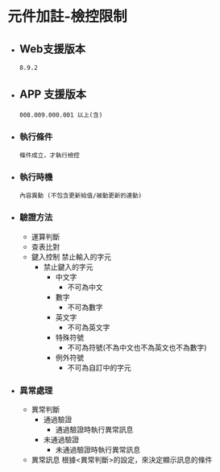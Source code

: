 # 元件加註-檢控限制

* ## Web支援版本
  
      8.9.2

* ## APP 支援版本

      008.009.000.001 以上(含)

* ### 執行條件

      條件成立，才執行檢控

* ### 執行時機

      內容異動 (不包含更新給值/被動更新的連動)

* ### 驗證方法

  * 運算判斷
  * 查表比對
  * 鍵入控制
          禁止輸入的字元
    * 禁止鍵入的字元
      * 中文字
        * 不可為中文
      * 數字
        * 不可為數字
      * 英文字
        * 不可為英文字
      * 特殊符號
        * 不可為符號(不為中文也不為英文也不為數字)
      * 例外符號
        * 不可為自訂中的字元

* ### 異常處理

  * 異常判斷
    * 通過驗證
      * 通過驗證時執行異常訊息
    * 未通過驗證
      * 未通過驗證時執行異常訊息
  * 異常訊息
        根據<異常判斷>的設定，來決定顯示訊息的條件
